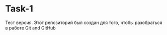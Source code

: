 # Task-1
Тест версия.
Этот репозиторий был создан для того, чтобы разобраться в работе Git and GitHub
